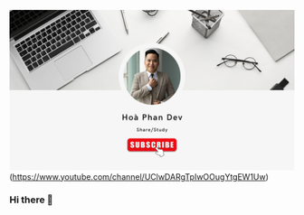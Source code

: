 ![](https://github.com/hoaphantn7604/file-upload/blob/master/document/profile/hoa_phan_dev_banner.png)(https://www.youtube.com/channel/UClwDARgTpIwOOugYtgEW1Uw)
### Hi there 👋

<!--
**hoaphantn7604/hoaphantn7604** is a ✨ _special_ ✨ repository because its `README.md` (this file) appears on your GitHub profile.

Here are some ideas to get you started:

- 🔭 I’m currently working on ...
- 🌱 I’m currently learning ...
- 👯 I’m looking to collaborate on ...
- 🤔 I’m looking for help with ...
- 💬 Ask me about ...
- 📫 How to reach me: ...
- 😄 Pronouns: ...
- ⚡ Fun fact: ...
-->
